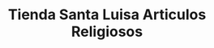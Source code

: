 ---
title: "Tienda Santa Luisa Articulos Religiosos"
url: /cartago/tienda-santa-luisa-articulos-religiosos/
shop: Religion
---